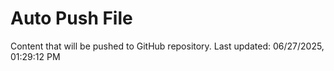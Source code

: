 # Auto Push File

Content that will be pushed to GitHub repository.
Last updated: 06/27/2025, 01:29:12 PM